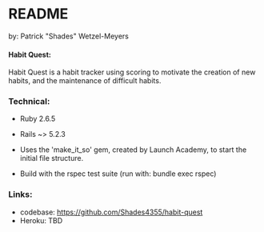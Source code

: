 # README
 by: Patrick "Shades" Wetzel-Meyers

#### Habit Quest:
Habit Quest is a habit tracker using scoring to motivate the creation of new habits, and the maintenance of difficult habits.


### Technical:
* Ruby 2.6.5

* Rails ~> 5.2.3

* Uses the 'make_it_so' gem, created by Launch Academy, to start the initial file structure.

* Build with the rspec test suite
(run with: bundle exec rspec)

### Links:
* codebase: https://github.com/Shades4355/habit-quest
* Heroku: TBD
